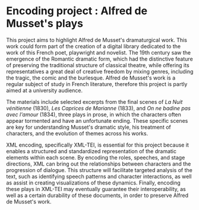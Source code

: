 # Encoding project : Alfred de Musset's plays

This project aims to highlight Alfred de Musset's dramaturgical work. This work could form part of the creation of a digital library dedicated to the work of this French poet, playwright and novelist. 
The 19th century saw the emergence of the Romantic dramatic form, which had the distinctive feature of preserving the traditional structure of classical theatre, while offering its representatives a great deal of creative freedom by mixing genres, including the tragic, the comic and the burlesque.
Alfred de Musset's work is a regular subject of study in French literature, therefore this project is partly aimed at a university audience.

The materials include selected excerpts from the final scenes of *La Nuit vénitienne* (1830), *Les Caprices de Marianne* (1833), and *On ne badine pas avec l'amour* (1834), three plays in prose, in which the characters often appear tormented and have an unfortunate ending. These specific scenes are key for understanding Musset's dramatic style, his treatment of characters, and the evolution of themes across his works.

XML encoding, specifically XML-TEI, is essential for this project because it enables a structured and standardized representation of the dramatic elements within each scene. By encoding the roles, speeches, and stage directions, XML can bring out the relationships between characters and the progression of dialogue. This structure will facilitate targeted analysis of the text, such as identifying speech patterns and character interactions, as well as assist in creating visualizations of these dynamics. Finally, encoding these plays in XML-TEI may eventually guarantee their interoperability, as well as a certain durability of these documents, in order to preserve Alfred de Musset's work.
